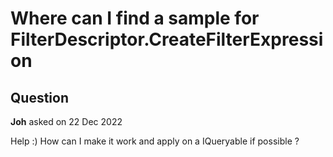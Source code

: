 # Where can I find a sample for FilterDescriptor.CreateFilterExpression

## Question

**Joh** asked on 22 Dec 2022

Help :) How can I make it work and apply on a IQueryable if possible ?
